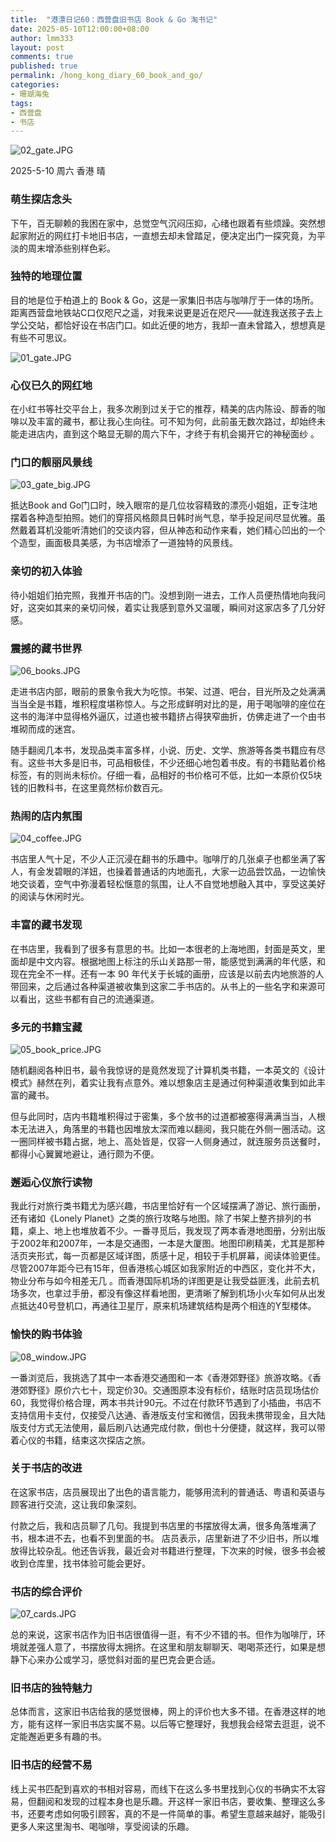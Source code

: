 ```yaml
---
title:  "港漂日记60：西营盘旧书店 Book & Go 淘书记"
date: 2025-05-10T12:00:00+08:00
author: lmm333
layout: post
comments: true
published: true
permalink: /hong_kong_diary_60_book_and_go/
categories:
- 珊瑚海兔
tags:
- 西营盘
- 书店
---
```

![02_gate.JPG](../images/2025/2025-05-10-hong_kong_diary_60_book_and_go/02_gate.JPG)

2025-5-10 周六 香港 晴

### 萌生探店念头
下午，百无聊赖的我困在家中，总觉空气沉闷压抑，心绪也跟着有些烦躁。突然想起家附近的网红打卡地旧书店，一直想去却未曾踏足，便决定出门一探究竟，为平淡的周末增添些别样色彩。

<!--more-->

### 独特的地理位置
目的地是位于柏道上的 Book & Go，这是一家集旧书店与咖啡厅于一体的场所。距离西营盘地铁站C口仅咫尺之遥，对我来说更是近在咫尺——就连我送孩子去上学公交站，都恰好设在书店门口。如此近便的地方，我却一直未曾踏入，想想真是有些不可思议。

![01_gate.JPG](../images/2025/2025-05-10-hong_kong_diary_60_book_and_go/01_gate.JPG)

### 心仪已久的网红地
在小红书等社交平台上，我多次刷到过关于它的推荐，精美的店内陈设、醇香的咖啡以及丰富的藏书，都让我心生向往。可不知为何，此前虽无数次路过，却始终未能走进店内，直到这个略显无聊的周六下午，才终于有机会揭开它的神秘面纱 。 

### 门口的靓丽风景线

![03_gate_big.JPG](../images/2025/2025-05-10-hong_kong_diary_60_book_and_go/03_gate_big.JPG)

抵达Book and Go门口时，映入眼帘的是几位妆容精致的漂亮小姐姐，正专注地摆着各种造型拍照。她们的穿搭风格颇具日韩时尚气息，举手投足间尽显优雅。虽然戴着耳机没能听清她们的交谈内容，但从神态和动作来看，她们精心凹出的一个个造型，画面极具美感，为书店增添了一道独特的风景线。

### 亲切的初入体验
待小姐姐们拍完照，我推开书店的门。没想到刚一进去，工作人员便热情地向我问好，这突如其来的亲切问候，着实让我感到意外又温暖，瞬间对这家店多了几分好感。

### 震撼的藏书世界
![06_books.JPG](../images/2025/2025-05-10-hong_kong_diary_60_book_and_go/06_books.JPG)

走进书店内部，眼前的景象令我大为吃惊。书架、过道、吧台，目光所及之处满满当当全是书籍，堆积程度堪称惊人。与之形成鲜明对比的是，用于喝咖啡的座位在这书的海洋中显得格外逼仄，过道也被书籍挤占得狭窄曲折，仿佛走进了一个由书堆砌而成的迷宫。

随手翻阅几本书，发现品类丰富多样，小说、历史、文学、旅游等各类书籍应有尽有。这些书大多是旧书，可品相极佳，不少还细心地包着书皮。有的书籍贴着价格标签，有的则尚未标价。仔细一看，品相好的书价格可不低，比如一本原价仅5块钱的旧教科书，在这里竟然标价数百元。

### 热闹的店内氛围
![04_coffee.JPG](../images/2025/2025-05-10-hong_kong_diary_60_book_and_go/04_coffee.JPG)

书店里人气十足，不少人正沉浸在翻书的乐趣中。咖啡厅的几张桌子也都坐满了客人，有金发碧眼的洋妞，也操着普通话的内地面孔，大家一边品尝饮品，一边愉快地交谈着，空气中弥漫着轻松惬意的氛围，让人不自觉地想融入其中，享受这美好的阅读与休闲时光。 

### 丰富的藏书发现
在书店里，我看到了很多有意思的书。比如一本很老的上海地图，封面是英文，里面却是中文内容。根据地图上标注的乐山关路那一带，能感觉到满满的年代感，和现在完全不一样。还有一本 90 年代关于长城的画册，应该是以前去内地旅游的人带回来，之后通过各种渠道被收集到这家二手书店的。从书上的一些名字和来源可以看出，这些书都有自己的流通渠道。

### 多元的书籍宝藏
![05_book_price.JPG](../images/2025/2025-05-10-hong_kong_diary_60_book_and_go/05_book_price.JPG)

随机翻阅各种旧书，最令我惊讶的是竟然发现了计算机类书籍，一本英文的《设计模式》赫然在列，着实让我有点意外。难以想象店主是通过何种渠道收集到如此丰富的藏书。

但与此同时，店内书籍堆积得过于密集，多个放书的过道都被塞得满满当当，人根本无法进入，角落里的书籍也因堆放太深而难以翻阅，我只能在外侧一圈活动。这一圈同样被书籍占据，地上、高处皆是，仅容一人侧身通过，就连服务员送餐时，都得小心翼翼地避让，通行颇为不便。

### 邂逅心仪旅行读物
我此行对旅行类书籍尤为感兴趣，书店里恰好有一个区域摆满了游记、旅行画册，还有诸如《Lonely Planet》之类的旅行攻略与地图。除了书架上整齐排列的书籍，桌上、地上也堆放着不少。一番寻觅后，我发现了两本香港地图册，分别出版于2002年和2007年，一本是交通图，一本是大厦图。地图印刷精美，尤其是那种活页夹形式，每一页都是区域详图，质感十足，相较于手机屏幕，阅读体验更佳。尽管2007年距今已有15年，但香港核心城区如我家附近的中西区，变化并不大，物业分布与如今相差无几 。而香港国际机场的详图更是让我受益匪浅，此前去机场多次，也拿过手册，都没有像这样看地图，更清晰了解到机场小火车如何从出发点抵达40号登机口，再通往卫星厅，原来机场建筑结构是两个相连的Y型楼体。

### 愉快的购书体验
![08_window.JPG](../images/2025/2025-05-10-hong_kong_diary_60_book_and_go/08_window.JPG)

一番浏览后，我挑选了其中一本香港交通图和一本《香港郊野径》旅游攻略。《香港郊野径》原价六七十，现定价30。交通图原本没有标价，结账时店员现场估价60，我觉得价格合理，两本书共计90元。不过在付款环节遇到了小插曲，书店不支持信用卡支付，仅接受八达通、香港版支付宝和微信，因我未携带现金，且大陆版支付方式无法使用，最后刷八达通完成付款，倒也十分便捷，就这样，我可以带着心仪的书籍，结束这次探店之旅。 

### 关于书店的改进
在这家书店，店员展现出了出色的语言能力，能够用流利的普通话、粤语和英语与顾客进行交流，这让我印象深刻。

付款之后，我和店员聊了几句。我提到书店里的书摆放得太满，很多角落堆满了书，根本进不去，也看不到里面的书。 店员表示，店里新进了不少旧书，所以堆放得比较杂乱。他还告诉我，最近会对书籍进行整理，下次来的时候，很多书会被收到仓库里，找书体验可能会更好。

### 书店的综合评价

![07_cards.JPG](../images/2025/2025-05-10-hong_kong_diary_60_book_and_go/07_cards.JPG)

总的来说，这家书店作为旧书店很值得一逛，有不少不错的书。但作为咖啡厅，环境就差强人意了，书摆放得太拥挤。在这里和朋友聊聊天、喝喝茶还行，如果是想静下心来办公或学习，感觉斜对面的星巴克会更合适。 

### 旧书店的独特魅力
总体而言，这家旧书店给我的感觉很棒，网上的评价也大多不错。在香港这样的地方，能有这样一家旧书店实属不易。以后等它整理好，我想我会经常去逛逛，说不定能邂逅更多有趣的书。

### 旧书店的经营不易
线上买书匹配到喜欢的书相对容易，而线下在这么多书里找到心仪的书确实不太容易，但翻阅和发现的过程本身也是乐趣。开这样一家旧书店，要收集、整理这么多书，还要考虑如何吸引顾客，真的不是一件简单的事。希望生意越来越好，能吸引更多人来这里淘书、喝咖啡，享受阅读的乐趣。